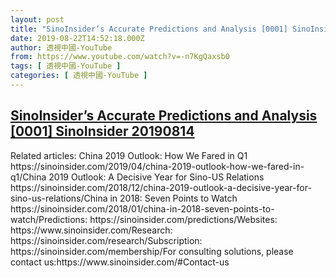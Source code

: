 ```yaml
---
layout: post
title: "SinoInsider’s Accurate Predictions and Analysis [0001] SinoInsider 20190814"
date: 2019-08-22T14:52:18.000Z
author: 透視中國-YouTube
from: https://www.youtube.com/watch?v=-n7KgQaxsb0
tags: [ 透視中國-YouTube ]
categories: [ 透視中國-YouTube ]
---
```

<!--1566485538000-->
[SinoInsider’s Accurate Predictions and Analysis [0001] SinoInsider 20190814](https://www.youtube.com/watch?v=-n7KgQaxsb0)
------

<div>
Related articles: China 2019 Outlook: How We Fared in Q1 https://sinoinsider.com/2019/04/china-2019-outlook-how-we-fared-in-q1/China 2019 Outlook: A Decisive Year for Sino-US Relations https://sinoinsider.com/2018/12/china-2019-outlook-a-decisive-year-for-sino-us-relations/China in 2018: Seven Points to Watch https://sinoinsider.com/2018/01/china-in-2018-seven-points-to-watch/Predictions: https://sinoinsider.com/predictions/Websites: https://www.sinoinsider.com/Research: https://sinoinsider.com/research/Subscription: https://sinoinsider.com/membership/For consulting solutions, please contact us:https://www.sinoinsider.com/#Contact-us
</div>

